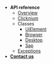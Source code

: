 - **API reference**
  - [Overview](./doc/api/doc.md)
  - [Clicknium](./doc/api/clicknium/doc.md)
  - Classes
    - [UiElement](./doc/api/classes/uielement/doc.md)
    - [Browser](./doc/api/classes/browser/doc.md)
    - [Desktop](./doc/api/classes/desktop/doc.md)
    - [Sap](./doc/api/classes/sap/doc.md)
  - [Exceptions](./doc/api/exceptions/doc.md)
- [**Contact us**](./doc/contact/doc.md)
  


<!-- - [快速开始](./doc/quickstart/doc.md)

- [VSCode extension](./doc/vscodeext/doc.md)

- [Python sdk](./doc/python/doc.md)
    - [API](./doc/python/api/doc.md) -->

<!-- - [Markdown]()
  - [语法及使用](./doc/markdown/doc.md)  -->

<!-- * [Java]()
  - [JavaOOP]()
    - [包装类](./doc/Java/JavaOOP/包装类.md)
    - [面向对象](./doc/Java/JavaOOP/面向对象.md)
    - [字符串相关的类](./doc/Java/JavaOOP/字符串相关的类.md)
  - [JavaSE]()
    - [集合](./doc/Java/JavaSE/集合.md)
    - [内部类](./doc/Java/JavaSE/内部类.md)
    - [时间相关的类](./doc/Java/JavaSE/时间相关的类.md)
    - [反射](./doc/Java/JavaSE/反射.md)
    - [设计模式](./doc/Java/JavaSE/设计模式.md)
    - [线程](./doc/Java/JavaSE/线程.md)
    - [异常处理](./doc/Java/JavaSE/异常处理.md)
    - [IO流](./doc/Java/JavaSE/IO流.md)
    - [JDK8新特性](./doc/Java/JavaSE/JDK8新特性.md)
* [第一个章节第2篇文章的标题](第一个章节第2篇文章的标题的markdown文件) ...... 

- 第二个章节的标题

* [第二个章节第1篇文章的标题](第二个章节第1篇文章的标题的markdown文件) 

* [第二个章节第2篇文章的标题](第二个章节第2篇文章的标题的markdown文件) ...... -->

